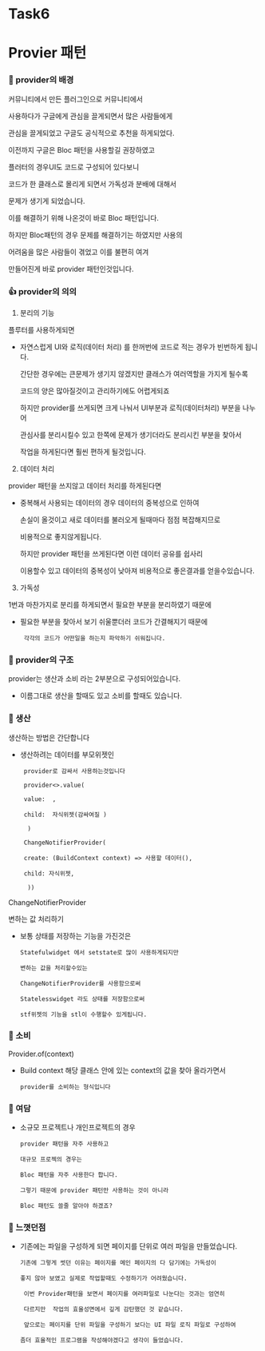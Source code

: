 # Task6

# Provier 패턴

### 🧐 provider의 배경

커뮤니티에서 만든 플러그인으로 커뮤니티에서

사용하다가 구글에게 관심을 끌게되면서 많은 사람들에게

관심을 끌게되었고 구글도 공식적으로 추천을 하게되었다.

이전까지 구글은 Bloc 패턴을 사용할길 권장하였고

플러터의 경우UI도 코드로 구성되어 있다보니 

코드가 한 클래스로 몰리게 되면서 가독성과 분배에 대해서 

문제가 생기게 되었습니다.

이를 해결하기 위해 나온것이 바로 Bloc 패턴입니다.

하지만 Bloc패턴의 경우 문제를 해결하기는 하였지만 사용의 

어려움을 많은 사람들이 겪었고 이를 불편히 여겨 

만들어진게 바로 provider 패턴인것입니다.

### 👍 provider의 의의

1. 분리의 기능

플루터를 사용하게되면 

- 자연스럽게 UI와 로직(데이터 처리) 를 한꺼번에 코드로 적는 경우가 빈번하게 됩니다.

    간단한 경우에는 큰문제가 생기지 않겠지만 클래스가 여러역할을 가지게 될수록

    코드의 양은 많아질것이고 관리하기에도 어렵게되죠 

    하지만 provider를 쓰게되면 크게 나눠서 UI부분과 로직(데이터처리) 부분을 나누어 

    관심사를 분리시킬수 있고 한쪽에 문제가 생기더라도 분리시킨 부분을 찾아서 

     작업을 하게된다면 훨씬 편하게 될것입니다. 

2.  데이터 처리

provider 패턴을 쓰지않고 데이터 처리를 하게된다면 

- 중복해서 사용되는 데이터의 경우 데이터의 중복성으로 인하여

     손실이 올것이고 새로 데이터를 불러오게 될때마다 점점  복잡해지므로

     비용적으로 좋지않게됩니다.

     하지만 provider 패턴을 쓰게된다면 이런 데이터 공유를 쉽사리 

     이용할수 있고 데이터의 중복성이 낮아져 비용적으로 좋은결과를 얻을수있습니다.

3. 가독성

1번과 마찬가지로 분리를 하게되면서 필요한 부분을 분리하였기 때문에 

- 필요한 부분을 찾아서 보기 쉬울뿐더러 코드가 간결해지기 때문에

       각각의 코드가 어떤일을 하는지 파악하기 쉬워집니다.

### 🦴 provider의 구조

provider는 생산과 소비 라는 2부분으로 구성되어있습니다.

- 이름그대로 생산을 할때도 있고 소비를 할때도 있습니다.

### 🤖 생산

생산하는 방법은 간단합니다 

- 생산하려는 데이터를 부모위젯인

       provider로 감싸서 사용하는것입니다

       provider<>.value(

       value:  ,

       child:  자식위젯(감싸여질 )

        )

       ChangeNotifierProvider(

       create: (BuildContext context) => 사용할 데이터(),

       child: 자식위젯,

        ))

ChangeNotifierProvider

변하는 값 처리하기

- 보통 상태를 저장하는 기능을 가진것은

      Statefulwidget 에서 setstate로 많이 사용하게되지만

      변하는 값을 처리할수있는

      ChangeNotifierProvider를 사용함으로써

      Statelesswidget 라도 상태를 저장함으로써

      stf위젯의 기능을 stl이 수행할수 있게됩니다.

### 💸 소비

Provider.of(context)

- Build context 해당 클래스 안에 있는 context의 값을 찾아 올라가면서

      provider를 소비하는 형식입니다 

### 💬 여담

- 소규모 프로젝트나 개인프로젝트의 경우

      provider 패턴을 자주 사용하고

      대규모 프로젝의 경우는 

      Bloc 패턴을 자주 사용한다 합니다.

      그렇기 때문에 provider 패턴만 사용하는 것이 아니라

      Bloc 패턴도 쓸줄 알아야 하겠죠?

### 🌝 느꼇던점

- 기존에는 파일을 구성하게 되면 페이지를 단위로 여러 파일을 만들었습니다.

      기존에 그렇게 썻던 이유는 페이지를 메인 페이지의 다 담기에는 가독성이 

      좋지 않아 보였고 실제로 작업할때도 수정하기가 어려웠습니다.

       이번 Provider패턴을 보면서 페이지를 여러파일로 나눈다는 것과는 엄연히

       다르지만  작업의 효율성면에서 깊게 감탄했던 것 같습니다.

       앞으로는 페이지를 단위 파일을 구성하기 보다는 UI 파일 로직 파일로 구성하여

      좀더 효율적인 프로그램을 작성해야겠다고 생각이 들었습니다.